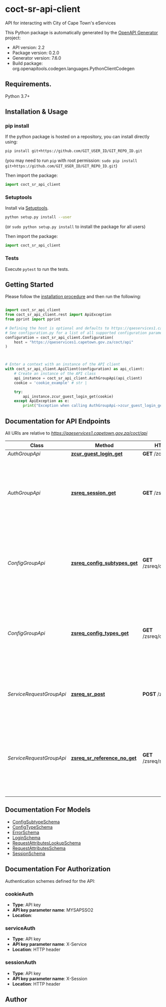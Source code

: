 # coct-sr-api-client
API for interacting with City of Cape Town's eServices

This Python package is automatically generated by the [OpenAPI Generator](https://openapi-generator.tech) project:

- API version: 2.2
- Package version: 0.2.0
- Generator version: 7.6.0
- Build package: org.openapitools.codegen.languages.PythonClientCodegen

## Requirements.

Python 3.7+

## Installation & Usage
### pip install

If the python package is hosted on a repository, you can install directly using:

```sh
pip install git+https://github.com/GIT_USER_ID/GIT_REPO_ID.git
```
(you may need to run `pip` with root permission: `sudo pip install git+https://github.com/GIT_USER_ID/GIT_REPO_ID.git`)

Then import the package:
```python
import coct_sr_api_client
```

### Setuptools

Install via [Setuptools](http://pypi.python.org/pypi/setuptools).

```sh
python setup.py install --user
```
(or `sudo python setup.py install` to install the package for all users)

Then import the package:
```python
import coct_sr_api_client
```

### Tests

Execute `pytest` to run the tests.

## Getting Started

Please follow the [installation procedure](#installation--usage) and then run the following:

```python

import coct_sr_api_client
from coct_sr_api_client.rest import ApiException
from pprint import pprint

# Defining the host is optional and defaults to https://qaeservices1.capetown.gov.za/coct/api
# See configuration.py for a list of all supported configuration parameters.
configuration = coct_sr_api_client.Configuration(
    host = "https://qaeservices1.capetown.gov.za/coct/api"
)



# Enter a context with an instance of the API client
with coct_sr_api_client.ApiClient(configuration) as api_client:
    # Create an instance of the API class
    api_instance = coct_sr_api_client.AuthGroupApi(api_client)
    cookie = 'cookie_example' # str | 

    try:
        api_instance.zcur_guest_login_get(cookie)
    except ApiException as e:
        print("Exception when calling AuthGroupApi->zcur_guest_login_get: %s\n" % e)

```

## Documentation for API Endpoints

All URIs are relative to *https://qaeservices1.capetown.gov.za/coct/api*

Class | Method | HTTP request | Description
------------ | ------------- | ------------- | -------------
*AuthGroupApi* | [**zcur_guest_login_get**](docs/AuthGroupApi.md#zcur_guest_login_get) | **GET** /zcur-guest/login | 
*AuthGroupApi* | [**zsreq_session_get**](docs/AuthGroupApi.md#zsreq_session_get) | **GET** /zsreq/session | Returns a new session identifier, to be used in subsequent requests as the value for the X-Session header.
*ConfigGroupApi* | [**zsreq_config_subtypes_get**](docs/ConfigGroupApi.md#zsreq_config_subtypes_get) | **GET** /zsreq/config/subtypes | Returns the full set of request types or codes, and their descriptions for the City&#39;s Service Requests.
*ConfigGroupApi* | [**zsreq_config_types_get**](docs/ConfigGroupApi.md#zsreq_config_types_get) | **GET** /zsreq/config/types | Returns the full set of request types or codes, and their descriptions for the City&#39;s Service Requests.
*ServiceRequestGroupApi* | [**zsreq_sr_post**](docs/ServiceRequestGroupApi.md#zsreq_sr_post) | **POST** /zsreq/sr | This operation is used to create a service request in the City’s system.
*ServiceRequestGroupApi* | [**zsreq_sr_reference_no_get**](docs/ServiceRequestGroupApi.md#zsreq_sr_reference_no_get) | **GET** /zsreq/sr/{reference_no} | This operation is used to retrieve the current state of a service request given the service request number.


## Documentation For Models

 - [ConfigSubtypeSchema](docs/ConfigSubtypeSchema.md)
 - [ConfigTypeSchema](docs/ConfigTypeSchema.md)
 - [ErrorSchema](docs/ErrorSchema.md)
 - [LoginSchema](docs/LoginSchema.md)
 - [RequestAttributesLookupSchema](docs/RequestAttributesLookupSchema.md)
 - [RequestAttributesSchema](docs/RequestAttributesSchema.md)
 - [SessionSchema](docs/SessionSchema.md)


<a id="documentation-for-authorization"></a>
## Documentation For Authorization


Authentication schemes defined for the API:
<a id="cookieAuth"></a>
### cookieAuth

- **Type**: API key
- **API key parameter name**: MYSAPSSO2
- **Location**: 

<a id="serviceAuth"></a>
### serviceAuth

- **Type**: API key
- **API key parameter name**: X-Service
- **Location**: HTTP header

<a id="sessionAuth"></a>
### sessionAuth

- **Type**: API key
- **API key parameter name**: X-Session
- **Location**: HTTP header


## Author




